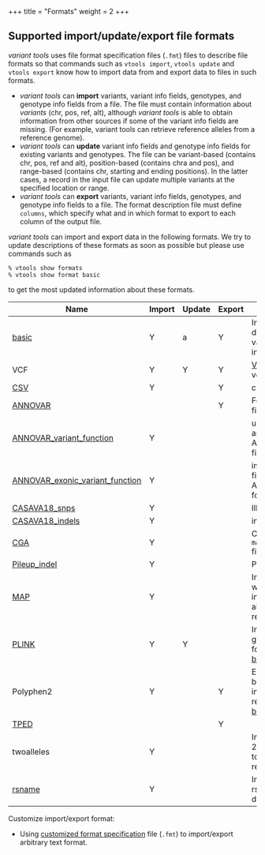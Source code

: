 +++
title = "Formats"
weight = 2
+++

## Supported import/update/export file formats

*variant tools* uses file format specification files (`.fmt`) files to describe file formats so that commands such as `vtools import`, `vtools update` and `vtools export` know how to import data from and export data to files in such formats. 

*   *variant tools* can **import** variants, variant info fields, genotypes, and genotype info fields from a file. The file must contain information about *variants* (chr, pos, ref, alt), although *variant tools* is able to obtain information from other sources if some of the variant info fields are missing. (For example, variant tools can retrieve reference alleles from a reference genome). 
*   *variant tools* can **update** variant info fields and genotype info fields for existing variants and genotypes. The file can be variant-based (contains chr, pos, ref and alt), position-based (contains chra and pos), and range-based (contains chr, starting and ending positions). In the latter cases, a record in the input file can update multiple variants at the specified location or range. 
*   *variant tools* can **export** variants, variant info fields, genotypes, and genotype info fields to a file. The format description file must define `columns`, which specify what and in which format to export to each column of the output file. 

*variant tools* can import and export data in the following formats. We try to update descriptions of these formats as soon as possible but please use commands such as 



    % vtools show formats
    % vtools show format basic


to get the most updated information about these formats. 





| **Name** | **Import** | **Update** | **Export** | **Comment**  |            
|---------------|---------------|-------------------|-----------------------|-----------------|    
| [basic][1] | Y  |  a  | Y | Import variants in tab-delimited format, export variants and optional variant info fields and genotypes| 
| VCF   | Y   | Y  | Y | [Variant Call Format][2] (VCF version 4.0 and 4.1) |
| [CSV][3]           | Y   |       | Y   | csv format    |                                
| [ANNOVAR][4]     |         |         | Y     | Format of ANNOVAR input file.  |
| [ANNOVAR\_variant\_function][5]  | Y     |     |   | used to imported annotations from ANNOVAR.variant\_function files. |
| [ANNOVAR\_exonic\_variant\_function][5] | Y|    |  | imports annotations from files generated from ANNOVAR of the form.exonic\_variant\_function. |
| [CASAVA18\_snps][6]   | Y   |     |     | Illumina snps.txt format|
| [CASAVA18\_indels][7] | Y   |    |  | indels.txt from Illumina    |
| [CGA][8]  | Y  |    |   | Complete Genomics CGA `masterVarBeta$ID.tsv.bz2` file  |
| [Pileup\_indel][9]   | Y   |  |     | Pileup Indel format |
| [MAP][10]  | Y    |   |  | Import variants from files with only chr and pos information. reference and alternative alleles are retrieved from dbSNP. |
| [PLINK][11] | Y | Y|  | Import variants and sample genotypes from PLINK file format. Currently only [PLINK binary file input][12] is supported.   |
| Polyphen2 | Y | | Y |Export data in Polyphen2 batch query, import information from results returned by the [polyphen2 batch query server][14]. |
| [TPED][15]    |    |    | Y   |                               |
| twoalleles  | Y  |     |  | Import alleles as allele 1 and 2, use a reference genome to determine which one is reference|
| [rsname][17]    | Y    |    |       | Import variants from rsnames, using the dbSNP database to query variants    |


Customize import/export format: 



*   Using [customized format specification][18] file (`.fmt`) to import/export arbitrary text format.

[1]: /documentation/customization/format/Formats/txt/
[2]:  http://www.1000genomes.org/node/101
[3]: /documentation/customization/format/Formats/csv/
[4]: /documentation/customization/format/Formats/annovar/
[5]: /documentation/customization/format/Formats/annovav/
[6]: /documentation/customization/format/Formats/casava18snps/
[7]: /documentation/customization/format/Formats/casava18indels/
[8]:/documentation/customization/format/Formats/cga/
[9]: /documentation/customization/format/Formats/cga/pileup/
[10]: /documentation/customization/format/Formats/map/
[11]:/documentation/customization/format/Formats/plink/
[12]: http://pngu.mgh.harvard.edu/~purcell/plink/binary.shtml
[14]: http://genetics.bwh.harvard.edu/pph2/bgi.shtml
[15]:  /documentation/customization/format/Formats/tped
[17]:  /documentation/customization/format/Formats/rsname/
[18]: /documentation/customization/format/Formats/new/

